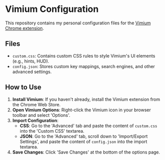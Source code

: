 # Vimium Configuration

This repository contains my personal configuration files for the [Vimium Chrome extension](https://chrome.google.com/webstore/detail/vimium/dbepggeogbaibhgnhhndojpepiihcmeb).

## Files

- `custom.css`: Contains custom CSS rules to style Vimium's UI elements (e.g., hints, HUD).
- `config.json`: Stores custom key mappings, search engines, and other advanced settings.

## How to Use

1.  **Install Vimium**: If you haven't already, install the Vimium extension from the Chrome Web Store.
2.  **Open Vimium Options**: Right-click the Vimium icon in your browser toolbar and select 'Options'.
3.  **Import Configuration**:
    -   **CSS**: Go to the 'Advanced' tab and paste the content of `custom.css` into the 'Custom CSS' textarea.
    -   **JSON**: Go to the 'Advanced' tab, scroll down to 'Import/Export Settings', and paste the content of `config.json` into the import textarea.
4.  **Save Changes**: Click 'Save Changes' at the bottom of the options page.
